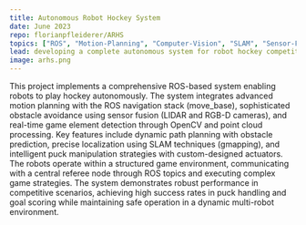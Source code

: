 ```yaml
---
title: Autonomous Robot Hockey System
date: June 2023
repo: florianpfleiderer/ARHS
topics: ["ROS", "Motion-Planning", "Computer-Vision", "SLAM", "Sensor-Fusion", "OpenCV", "Navigation"]
lead: developing a complete autonomous system for robot hockey competition
image: arhs.png
---
```


This project implements a comprehensive ROS-based system enabling robots to play
hockey autonomously. The system integrates advanced motion planning with the
ROS navigation stack (move_base), sophisticated obstacle avoidance using sensor
fusion (LIDAR and RGB-D cameras), and real-time game element detection through
OpenCV and point cloud processing. Key features include dynamic path planning
with obstacle prediction, precise localization using SLAM techniques (gmapping),
and intelligent puck manipulation strategies with custom-designed actuators.
The robots operate within a structured game environment, communicating with a
central referee node through ROS topics and executing complex game strategies.
The system demonstrates robust performance in competitive scenarios, achieving
high success rates in puck handling and goal scoring while maintaining safe
operation in a dynamic multi-robot environment.
